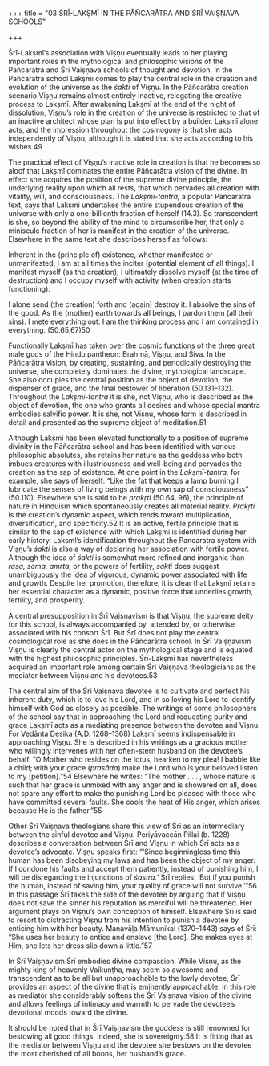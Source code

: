 +++
title = "03 ŚRĪ-LAKṢMĪ IN THE PĀÑCARĀTRA AND ŚRĪ VAIṢṆAVA SCHOOLS"

+++

Śrī-Lakṣmī’s association with Viṣṇu eventually leads to her playing important roles in the mythological and philosophic visions of the Pāñcarātra and Śrī Vaiṣṇava schools of thought and devotion. In the Pāñcarātra school Lakṣmī comes to play the central role in the creation and evolution of the universe as the *śakti* of Viṣṇu. In the Pāñcarātra creation scenario Viṣṇu remains almost entirely inactive, relegating the creative process to Lakṣmī. After awakening Lakṣmī at the end of the night of dissolution, Viṣṇu’s role in the creation of the universe is restricted to that of an inactive architect whose plan is put into effect by a builder. Lakṣmī alone acts, and the impression throughout the cosmogony is that she acts independently of Viṣṇu, although it is stated that she acts according to his wishes.49

The practical effect of Viṣṇu’s inactive role in creation is that he becomes so aloof that Lakṣmī dominates the entire Pāñcarātra vision of the divine. In effect she acquires the position of the supreme divine principle, the underlying reality upon which all rests, that which pervades all creation with vitality, will, and consciousness. The *Lakṣmī-tantra,* a popular Pāñcarātra text, says that Lakṣmī undertakes the entire stupendous creation of the universe with only a one-billionth fraction of herself \(14.3\). So transcendent is she, so beyond the ability of the mind to circumscribe her, that only a miniscule fraction of her is manifest in the creation of the universe. Elsewhere in the same text she describes herself as follows:



Inherent in the \(principle of\) existence, whether manifested or unmanifested, I am at all times the inciter \(potential element of all things\). I manifest myself \(as the creation\), I ultimately dissolve myself \(at the time of destruction\) and I occupy myself with activity \(when creation starts functioning\).

I alone send \(the creation\) forth and \(again\) destroy it. I absolve the sins of the good. As the \(mother\) earth towards all beings, I pardon them \(all their sins\). I mete everything out. I am the thinking process and I am contained in everything. \(50.65.67\)50

Functionally Lakṣmī has taken over the cosmic functions of the three great male gods of the Hindu pantheon: Brahmā, Viṣṇu, and Śiva. In the Pāñcarātra vision, by creating, sustaining, and periodically destroying the universe, she completely dominates the divine, mythological landscape. She also occupies the central position as the object of devotion, the dispenser of grace, and the final bestower of liberation \(50.131–132\). Throughout the *Lakṣmī-tantra* it is she, not Viṣṇu, who is described as the object of devotion, the one who grants all desires and whose special mantra embodies salvific power. It is she, not Viṣṇu, whose form is described in detail and presented as the supreme object of meditation.51

Although Lakṣmī has been elevated functionally to a position of supreme divinity in the Pāñcarātra school and has been identified with various philosophic absolutes, she retains her nature as the goddess who both imbues creatures with illustriousness and well-being and pervades the creation as the sap of existence. At one point in the *Lakṣmī-tantra,* for example, she says of herself: “Like the fat that keeps a lamp burning I lubricate the senses of living beings with my own sap of consciousness” \(50.110\). Elsewhere she is said to be *prakṛti* \(50.64, 96\), the principle of nature in Hinduism which spontaneously creates all material reality. *Prakṛti* is the creation’s dynamic aspect, which tends toward multiplication, diversification, and specificity.52 It is an active, fertile principle that is similar to the sap of existence with which Lakṣmī is identified during her early history. Laksml’s identification throughout the Pancaratra system with Viṣṇu’s *śakti* is also a way of declaring her association with fertile power. Although the idea of *śakti* is somewhat more refined and inorganic than *rasa, soma, amrta,* or the powers of fertility, *sakti* does suggest unambiguously the idea of vigorous, dynamic power associated with life and growth. Despite her promotion, therefore, it is clear that Lakṣmī retains her essential character as a dynamic, positive force that underlies growth, fertility, and prosperity.

A central presupposition in Śrī Vaiṣṇavism is that Viṣṇu, the supreme deity for this school, is always accompanied by, attended by, or otherwise associated with his consort Śrī. But Śrī does not play the central cosmological role as she does in the Pāñcarātra school. In Śrī Vaiṣṇavism Viṣṇu is clearly the central actor on the mythological stage and is equated with the highest philosophic principles. Śrī-Lakṣmī has nevertheless acquired an important role among certain Śrī Vaiṣṇava theologicians as the mediator between Viṣṇu and his devotees.53

The central aim of the Śrī Vaiṣṇava devotee is to cultivate and perfect his inherent duty, which is to love his Lord, and in so loving his Lord to identify himself with God as closely as possible. The writings of some philosophers of the school say that in approaching the Lord and requesting purity and grace Lakṣmī acts as a mediating presence between the devotee and Viṣṇu. For Vedānta Desika \(A.D. 1268–1368\) Lakṣmī seems indispensable in approaching Viṣṇu. She is described in his writings as a gracious mother who willingly intervenes with her often-stern husband on the devotee’s behalf. “O Mother who resides on the lotus, hearken to my plea\! I babble like a child; with your grace \(*prasāda*\) make the Lord who is your beloved listen to my \[petition\].”54 Elsewhere he writes: “The mother . . . , whose nature is such that her grace is unmixed with any anger and is showered on all, does not spare any effort to make the punishing Lord be pleased with those who have committed several faults. She cools the heat of His anger, which arises because He is the father.”55

Other Śrī Vaiṣṇava theologians share this view of Śrī as an intermediary between the sinful devotee and Viṣṇu. Periyāvaccān Pillai \(b. 1228\) describes a conversation between Śrī and Viṣṇu in which Śrī acts as a devotee’s advocate. Viṣṇu speaks first: “‘Since beginningless time this human has been disobeying my laws and has been the object of my anger. If I condone his faults and accept them patiently, instead of punishing him, I will be disregarding the injunctions of *śastra.*’ Śrī replies: ‘But if you punish the human, instead of saving him, your quality of grace will not survive.’”56 In this passage Śrī takes the side of the devotee by arguing that if Viṣṇu does not save the sinner his reputation as merciful will be threatened. Her argument plays on Viṣṇu’s own conception of himself. Elsewhere Śrī is said to resort to distracting Viṣṇu from his intention to punish a devotee by enticing him with her beauty. Maṇavāḷa Māmunikal \(1370–1443\) says of Śrī: “She uses her beauty to entice and enslave \[the Lord\]. She makes eyes at Him, she lets her dress slip down a little.”57

In Śrī Vaiṣṇavism Śrī embodies divine compassion. While Viṣṇu, as the mighty king of heavenly Vaikuṇṭha, may seem so awesome and transcendent as to be all but unapproachable to the lowly devotee, Śrī provides an aspect of the divine that is eminently approachable. In this role as mediator she considerably softens the Śrī Vaiṣṇava vision of the divine and allows feelings of intimacy and warmth to pervade the devotee’s devotional moods toward the divine.

It should be noted that in Śrī Vaiṣṇavism the goddess is still renowned for bestowing all good things. Indeed, she is sovereignty.58 It is fitting that as the mediator between Viṣṇu and the devotee she bestows on the devotee the most cherished of all boons, her husband’s grace.
